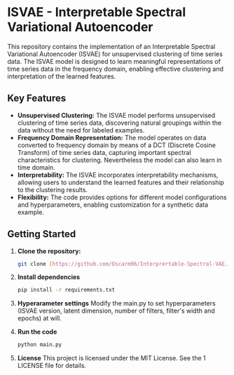 # ISVAE - Interpretable Spectral Variational Autoencoder

This repository contains the implementation of an Interpretable Spectral Variational Autoencoder (ISVAE) for unsupervised clustering of time series data. The ISVAE model is designed to learn meaningful representations of time series data in the frequency domain, enabling effective clustering and interpretation of the learned features.

## Key Features

* **Unsupervised Clustering:** The ISVAE model performs unsupervised clustering of time series data, discovering natural groupings within the data without the need for labeled examples.
* **Frequency Domain Representation:** The model operates on data converted to frequency domain by means of a DCT (Discrete Cosine Transform)  of time series data, capturing important spectral characteristics for clustering. Nevertheless the model can also learn in time domain. 
* **Interpretability:** The ISVAE incorporates interpretability mechanisms, allowing users to understand the learned features and their relationship to the clustering results.
* **Flexibility:** The code provides options for different model configurations and hyperparameters, enabling customization for a synthetic data example.

## Getting Started

1. **Clone the repository:**

   ```bash
   git clone [https://github.com/Oscarm96/Interprertable-Spectral-VAE.git](https://github.com/Oscarm96/Interprertable-Spectral-VAE.git)
2. **Install dependencies**

   ```bash
   pip install -r requirements.txt

3. **Hyperarameter settings**
Modify the main.py to set hyperparameters (ISVAE version, latent dimension, number of filters, filter's width and epochs) at      will.
4. **Run the code**

   ```bash
   python main.py

5. **License**
This project is licensed under the MIT License. See the 1  LICENSE file for details.
